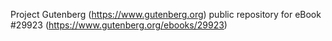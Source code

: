 Project Gutenberg (https://www.gutenberg.org) public repository for eBook #29923 (https://www.gutenberg.org/ebooks/29923)
